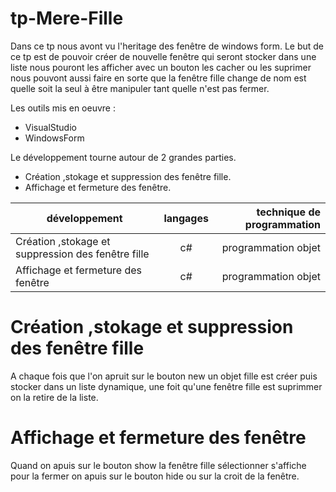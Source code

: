 # tp-Mere-Fille
Dans ce tp nous avont vu l'heritage des fenêtre de windows form.
Le but de ce tp est de pouvoir créer de nouvelle fenêtre qui seront stocker dans une liste nous pouront les afficher avec un bouton
 les cacher ou les suprimer nous pouvont aussi faire en sorte que la fenêtre fille change de nom est quelle soit la seul à être 
 manipuler tant quelle n'est pas fermer.
 
 Les outils mis en oeuvre :
 * VisualStudio
 * WindowsForm
 
 Le développement tourne autour de 2 grandes parties.
 * Création ,stokage et suppression des fenêtre fille.
 * Affichage et fermeture des fenêtre.
 
 |développement          |langages |technique de programmation                           |
|-----------------------|:-------:|----------------------------------------------------:|
|Création ,stokage et suppression des fenêtre fille |c#|programmation objet|
|Affichage et fermeture des fenêtre|c#|programmation objet|
 
 # Création ,stokage et suppression des fenêtre fille
 A chaque fois que l'on apruit sur le bouton new un objet fille est créer puis stocker dans un liste dynamique, une foit qu'une fenêtre fille est suprimmer on la retire de la liste.
 
 # Affichage et fermeture des fenêtre
 Quand on apuis sur le bouton show la fenêtre fille sélectionner s'affiche pour la fermer on apuis sur le bouton hide ou sur la croit de la fenêtre.
 

